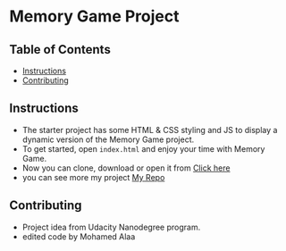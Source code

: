 # Memory Game Project

## Table of Contents

* [Instructions](#instructions)
* [Contributing](#contributing)

## Instructions

* The starter project has some HTML & CSS styling and JS to display a dynamic version of the Memory Game project. 
* To get started, open `index.html` and enjoy your time with Memory Game.
* Now you can clone, download or open it from <a href = "https://github.com/MohammedAlaa88/Memory-Game.git">Click here</a>
* you can see more my project <a href = "https://github.com/MohammedAlaa88"> My Repo</a>

## Contributing

* Project idea from Udacity Nanodegree program.
* edited code by Mohamed Alaa
